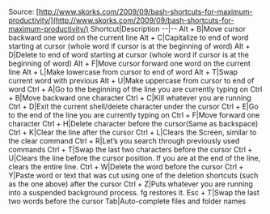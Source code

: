 Source: [http://www.skorks.com/2009/09/bash-shortcuts-for-maximum-productivity/](http://www.skorks.com/2009/09/bash-shortcuts-for-maximum-productivity/)
Shortcut|Description
--|--
Alt + B|Move cursor backward one word on the current line
Alt + C|Capitalize to end of word starting at cursor (whole word if cursor is at the beginning of word)
Alt + D|Delete to end of word starting at cursor (whole word if cursor is at the beginning of word)
Alt + F|Move cursor forward one word on the current line
Alt + L|Make lowercase from cursor to end of word
Alt + T|Swap current word with previous
Alt + U|Make uppercase from cursor to end of word
Ctrl + A|Go to the beginning of the line you are currently typing on
Ctrl + B|Move backward one character
Ctrl + C|Kill whatever you are running
Ctrl + D|Exit the current shell/delete character under the cursor
Ctrl + E|Go to the end of the line you are currently typing on
Ctrl + F|Move forward one character
Ctrl + H|Delete character before the cursor(Same as backspace)
Ctrl + K|Clear the line after the cursor
Ctrl + L|Clears the Screen, similar to the clear command
Ctrl + R|Let’s you search through previously used commands
Ctrl + T|Swap the last two characters before the cursor
Ctrl + U|Clears the line before the cursor position. If you are at the end of the line, clears the entire line.
Ctrl + W|Delete the word before the cursor
Ctrl + Y|Paste word or text that was cut using one of the deletion shortcuts (such as the one above) after the cursor
Ctrl + Z|Puts whatever you are running into a suspended background process. fg restores it.
Esc + T|Swap the last two words before the cursor
Tab|Auto-complete files and folder names
